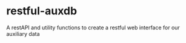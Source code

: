 # restful-auxdb
A restAPI and utility functions to create a restful web interface for our auxiliary data

